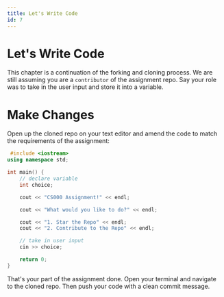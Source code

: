 ```yaml
---
title: Let's Write Code
id: 7
---
```


# Let's Write Code

This chapter is a continuation of the forking and cloning process. We are still assuming you are a `contributor` of the assignment repo. Say your role was to take in the user input and store it into a variable.

# Make Changes

Open up the cloned repo on your text editor and amend the code to match the requirements of the assignment:

```cpp
 #include <iostream>
using namespace std;

int main() {
    // declare variable
    int choice;

    cout << "CS000 Assignment!" << endl;

    cout << "What would you like to do?" << endl;

    cout << "1. Star the Repo" << endl;
    cout << "2. Contribute to the Repo" << endl;

    // take in user input
    cin >> choice;

    return 0;
}
```

That's your part of the assignment done. Open your terminal and navigate to the cloned repo. Then push your code with a clean commit message.
